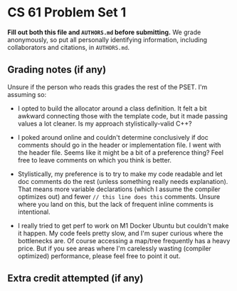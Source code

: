 # CS 61 Problem Set 1

**Fill out both this file and `AUTHORS.md` before submitting.** We grade
anonymously, so put all personally identifying information, including
collaborators and citations, in `AUTHORS.md`.

## Grading notes (if any)

Unsure if the person who reads this grades the rest of the PSET. I'm assuming so:

- I opted to build the allocator around a class definition. It felt a bit awkward connecting those with the
  template code, but it made passing values a lot cleaner. Is my approach stylistically-valid C++?

- I poked around online and couldn't determine conclusively if doc comments should go in the header
  or implementation file. I went with the header file. Seems like it might be a bit of a preference
  thing? Feel free to leave comments on which you think is better.

- Stylistically, my preference is to try to make my code readable and let doc comments do the rest (unless
  something really needs explanation). That means more variable declarations (which I assume the compiler
  optimizes out) and fewer `// this line does this` comments. Unsure where you land on this, but the lack of
  frequent inline comments is intentional.

- I really tried to get perf to work on M1 Docker Ubuntu but couldn't make it happen. My code feels pretty
  slow, and I'm super curious where the bottlenecks are. Of course accessing a map/tree frequently has a
  heavy price. But if you see areas where I'm carelessly wasting (compiler optimized) performance, please feel
  free to point it out.

## Extra credit attempted (if any)
